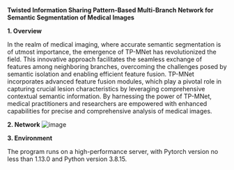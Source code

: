 
**Twisted Information Sharing Pattern-Based Multi-Branch Network for Semantic Segmentation of Medical Images**

**1. Overview**

In the realm of medical imaging, where accurate semantic segmentation is of utmost importance, the emergence of TP-MNet has revolutionized the field. This innovative approach facilitates the seamless exchange of features among neighboring branches, overcoming the challenges posed by semantic isolation and enabling efficient feature fusion. TP-MNet incorporates advanced feature fusion modules, which play a pivotal role in capturing crucial lesion characteristics by leveraging comprehensive contextual semantic information. By harnessing the power of TP-MNet, medical practitioners and researchers are empowered with enhanced capabilities for precise and comprehensive analysis of medical images.


**2. Network**
![image](https://github.com/YF-W/TP-MNet/assets/66008255/bb040db5-0461-4011-924f-d951dad672d3)


**3. Environment**

The program runs on a high-performance server, with Pytorch version no less than 1.13.0 and Python version 3.8.15.
